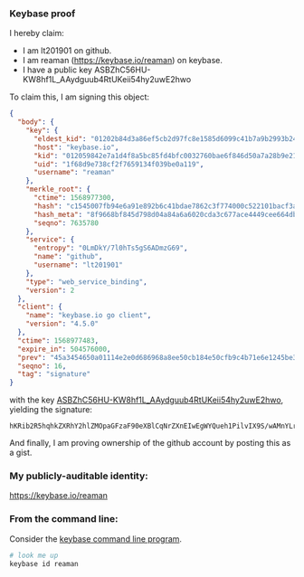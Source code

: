 ### Keybase proof

I hereby claim:

  * I am lt201901 on github.
  * I am reaman (https://keybase.io/reaman) on keybase.
  * I have a public key ASBZhC56HU-KW8hf1L_AAydguub4RtUKeii54hy2uwE2hwo

To claim this, I am signing this object:

```json
{
  "body": {
    "key": {
      "eldest_kid": "01202b84d3a86ef5cb2d97fc8e1585d6099c41b7a9b2993b24c460dc717b977988060a",
      "host": "keybase.io",
      "kid": "012059842e7a1d4f8a5bc85fd4bfc0032760bae6f846d50a7a28b9e21cb6bb0136870a",
      "uid": "1f68d9e738cf2f7659134f039be0a119",
      "username": "reaman"
    },
    "merkle_root": {
      "ctime": 1568977300,
      "hash": "c1545007fb94e6a91e892b6c41bdae7862c3f774000c522101bacf3aaaed73ae50bd22ef2b32abd905ea935a3a9632471fc6665700ce634636d302da215b780c",
      "hash_meta": "8f9668bf845d798d04a84a6a6020cda3c677ace4449cee664db2ece5cfd41d03",
      "seqno": 7635780
    },
    "service": {
      "entropy": "0LmDkY/7l0hTs5gS6ADmzG69",
      "name": "github",
      "username": "lt201901"
    },
    "type": "web_service_binding",
    "version": 2
  },
  "client": {
    "name": "keybase.io go client",
    "version": "4.5.0"
  },
  "ctime": 1568977483,
  "expire_in": 504576000,
  "prev": "45a3454650a01114e2e0d686968a8ee50cb184e50cfb9c4b71e6e1245be360e3",
  "seqno": 16,
  "tag": "signature"
}
```

with the key [ASBZhC56HU-KW8hf1L_AAydguub4RtUKeii54hy2uwE2hwo](https://keybase.io/reaman), yielding the signature:

```
hKRib2R5hqhkZXRhY2hlZMOpaGFzaF90eXBlCqNrZXnEIwEgWYQueh1PilvIX9S/wAMnYLrm+EbVCnooueIctrsBNocKp3BheWxvYWTESpcCEMQgRaNFRlCgERTi4NaGloqO5QyxhOUM+5xLcebhJFvjYOPEIDT1hfoTHyiRK+LoaqKU/pQAvHwWc6lMCNNkM8EggwsYAgHCo3NpZ8RAavrDfLUgFiJ6VYSQeMnBnWfxr36Thh5wO+6AID6icw4oCbgJnQFbzvJ5D+FaNvu36ziUPGdljTqJjADiboZfCqhzaWdfdHlwZSCkaGFzaIKkdHlwZQildmFsdWXEIM/26T24h6YZtcTeJPy4Ue6P5Mv8KV6G66f5omyHQnF2o3RhZ80CAqd2ZXJzaW9uAQ==

```

And finally, I am proving ownership of the github account by posting this as a gist.

### My publicly-auditable identity:

https://keybase.io/reaman

### From the command line:

Consider the [keybase command line program](https://keybase.io/download).

```bash
# look me up
keybase id reaman
```
